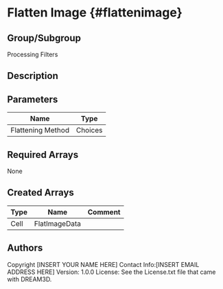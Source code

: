 Flatten Image {#flattenimage}
======

## Group/Subgroup ##
Processing Filters

## Description ##


## Parameters ## 

| Name | Type |
|------|------|
| Flattening Method | Choices |

## Required Arrays ##
None



## Created Arrays ##

| Type | Name | Comment |
|------|------|---------|
| Cell | FlatImageData |  |
## Authors ##

Copyright [INSERT YOUR NAME HERE]
Contact Info:[INSERT EMAIL ADDRESS HERE]
Version: 1.0.0
License: See the License.txt file that came with DREAM3D.


